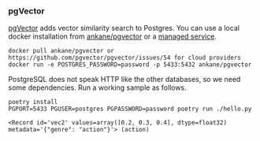 ### pgVector

[pgVector](https://github.com/pgvector/pgvector) adds vector similarity search to Postgres. You can use a local docker installation from [ankane/pgvector](https://hub.docker.com/r/ankane/pgvector) or a [managed service](https://github.com/pgvector/pgvector#hosted-postgres). 

```
docker pull ankane/pgvector or https://github.com/pgvector/pgvector/issues/54 for cloud providers
docker run -e POSTGRES_PASSWORD=password -p 5433:5432 ankane/pgvector
```

PostgreSQL does not speak HTTP like the other databases, so we need some dependencies. Run a working sample as follows.

```
poetry install
PGPORT=5433 PGUSER=postgres PGPASSWORD=password poetry run ./hello.py

<Record id='vec2' values=array([0.2, 0.3, 0.4], dtype=float32) metadata='{"genre": "action"}'> (action)
```

